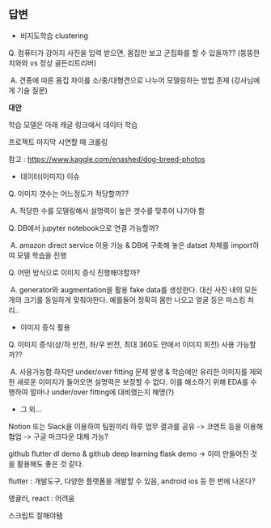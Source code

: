 ## 답변

- 비지도학습 clustering

Q. 컴퓨터가 강아지 사진을 입력 받으면, 몸집만 보고 군집화를 할 수 있을까?? (뚱뚱한 치와와 vs 정상 골든리트리버)

​	A. 견종에 따른 몸집 차이를 소/중/대형견으로 나누어 모델링하는 방법 존재 (강사님에게 기술 질문)



**대안**

학습 모델은 아래 캐글 링크에서 데이터 학습

프로젝트 마지막 시연할 때 크롤링

참고 : https://www.kaggle.com/enashed/dog-breed-photos



- 데이터(이미지) 이슈

Q. 이미지 갯수는 어느정도가 적당할까??

​	A. 적당한 수를 모델링해서 설명력이 높은 갯수를 맞추어 나가야 함

Q. DB에서 jupyter notebook으로 연결 가능할까?

​	A. amazon direct service 이용 가능 & DB에 구축해 놓은 datset 자체를 import하여 모델 학습을 진행

Q. 어떤 방식으로 이미지 증식 진행해야할까?

​	A. generator와 augmentation을 활용 fake data를 생성한다. 대신 사진 내의 모든 개의 크기를 동일하게 맞춰야한다. 예를들어 정확히 몸만 나오고 얼굴 등은 마스킹 처리..



- 이미지 증식 활용

Q. 이미지 증식(상/하 반전, 좌/우 반전, 최대 360도 안에서 이미지 회전) 사용 가능할까??

​	A. 사용가능함 하지만 under/over fitting 문제 발생 & 학습에만 유리한 이미지를 제외한 새로운 이미지가 들어오면 설명력은 보장할 수 없다. 이를 해소하기 위해 EDA를 수행하여 얼마나 under/over fitting에 대비했는지 해명(?)



- 그 외...

Notion 또는 Slack을 이용하여 팀원끼리 하루 업무 결과를 공유 -> 코멘트 등을 이용해 협업 -> 구글 마크다운 대체 가능?

github flutter dl demo & github deep learning flask demo -> 이미 만들어진 것을 활용해도 좋은 것 같다.

flutter : 개발도구, 다양한 플랫폼을 개발할 수 있음, android ios 등 한 번에 나온다?

앵귤러, react : 어려움

스크립트 잘해야됌

























